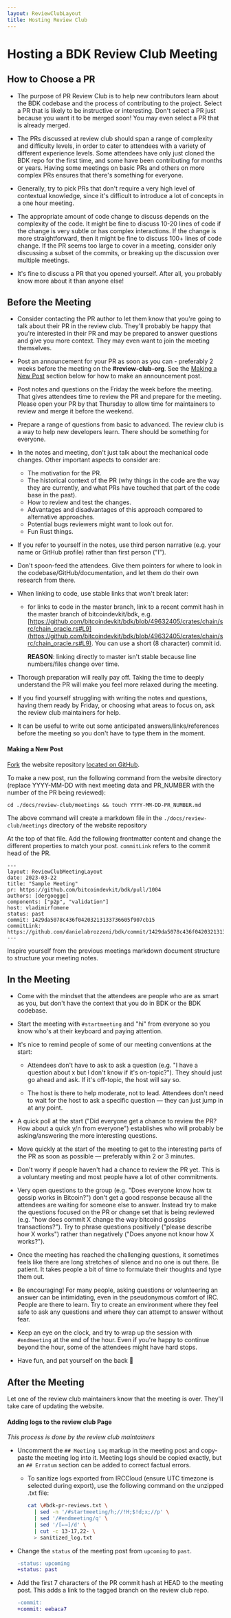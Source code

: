 ```yaml
---
layout: ReviewClubLayout
title: Hosting Review Club
---
```


# Hosting a BDK Review Club Meeting

## How to Choose a PR

- The purpose of PR Review Club is to help new contributors learn about the
  BDK codebase and the process of contributing to the project. Select a PR
  that is likely to be instructive or interesting. Don't select a PR just because
  you want it to be merged soon! You may even select a PR that is already merged.

- The PRs discussed at review club should span a range of complexity
  and difficulty levels, in order to cater to attendees with a variety of
  different experience levels. Some attendees have only just cloned the BDK repo for the first time, and some have been contributing for months or
  years. Having some meetings on basic PRs and others on more complex PRs ensures
  that there's something for everyone.

- Generally, try to pick PRs that don't require a very high level of contextual
  knowledge, since it's difficult to introduce a lot of concepts in a one hour
  meeting.

- The appropriate amount of code change to discuss depends on the complexity of
  the code. It might be fine to discuss 10-20 lines of code if the change is
  very subtle or has complex interactions. If the change is more straightforward,
  then it might be fine to discuss 100+ lines of code change. If the PR seems too
  large to cover in a meeting, consider only discussing a subset of the commits,
  or breaking up the discussion over multiple meetings.

- It's fine to discuss a PR that you opened yourself. After all, you probably
  know more about it than anyone else!

## Before the Meeting

- Consider contacting the PR author to let them know that you're going to
  talk about their PR in the review club. They'll probably be happy that you're
  interested in their PR and may be prepared to answer questions and give
  you more context. They may even want to join the meeting themselves.

- Post an announcement for your PR as soon as you can - preferably 2 weeks
  before the meeting on the **#review-club-org**.  See the [Making a New Post](#making-a-new-post) section
  below for how to make an announcement post.

- Post notes and questions on the Friday the week before the meeting.
  That gives attendees time to review the PR and prepare for the meeting. Please
  open your PR by that Thursday to allow time for maintainers to review and
  merge it before the weekend.

- Prepare a range of questions from basic to advanced. The review club is a way
  to help new developers learn. There should be something for everyone.

- In the notes and meeting, don't just talk about the mechanical code changes.
  Other important aspects to consider are:

  - The motivation for the PR.
  - The historical context of the PR (why things in the code are the way they
    are currently, and what PRs have touched that part of the code base in the past).
  - How to review and test the changes.
  - Advantages and disadvantages of this approach compared to alternative approaches.
  - Potential bugs reviewers might want to look out for.
  - Fun Rust things.

- If you refer to yourself in the notes, use third person narrative
  (e.g. your name or GitHub profile) rather than first person ("I").

- Don't spoon-feed the attendees. Give them pointers for
  where to look in the codebase/GitHub/documentation, and let them do their
  own research from there.

- When linking to code, use stable links that won't break later:

  - for links to code in the master branch, link to a recent commit hash in
    the master branch of bitcoindevkit/bdk, e.g.
    [https://github.com/bitcoindevkit/bdk/blob/49632405/crates/chain/src/chain_oracle.rs#L9](https://github.com/bitcoindevkit/bdk/blob/49632405/crates/chain/src/chain_oracle.rs#L9).
    You can use a short (8 character) commit id.

    **REASON**: linking directly to master
    isn't stable because line numbers/files change over time.

- Thorough preparation will really pay off. Taking the time to deeply
  understand the PR will make you feel more relaxed during the meeting.

- If you find yourself struggling with writing the notes and questions, having
  them ready by Friday, or choosing what areas to focus on, ask the review club
  maintainers for help.

- It can be useful to write out some anticipated answers/links/references
  before the meeting so you don't have to type them in the moment.

#### Making a New Post

[Fork](https://docs.github.com/en/pull-requests/collaborating-with-pull-requests/working-with-forks) the website repository [located on GitHub](https://github.com/bitcoindevkit/bitcoindevkit.org).

To make a new post, run the following command from the website directory (replace YYYY-MM-DD with next meeting data and PR_NUMBER with the number of the PR being reviewed):

```shell
cd ./docs/review-club/meetings && touch YYYY-MM-DD-PR_NUMBER.md
```

The above command will create a markdown file in the 
`./docs/review-club/meetings` directory of the website repository

At the top of that file. Add the following frontmatter content and 
change the different properties to match your post. `commitLink` refers to the commit head of the PR.

```
---
layout: ReviewClubMeetingLayout
date: 2023-03-22
title: "Sample Meeting"
pr: https://github.com/bitcoindevkit/bdk/pull/1004
authors: [dergoegge]
components: ["p2p", "validation"]
host: vladimirfomene
status: past
commit: 1429da5078c436f04203213133736605f907cb15
commitLink: https://github.com/danielabrozzoni/bdk/commit/1429da5078c436f04203213133736605f907cb15
---
```

Inspire yourself from the previous meetings markdown document structure to 
structure your meeting notes.

## In the Meeting

- Come with the mindset that the attendees are people who are as smart as you,
  but don't have the context that you do in BDK or
  the BDK codebase.

- Start the meeting with `#startmeeting` and "hi" from everyone so you know
  who's at their keyboard and paying attention.

- It's nice to remind people of some of our meeting conventions at the start:

  - Attendees don't have to ask to ask a question (e.g. "I have a question
    about x but I don't know if it's on-topic?"). They should just go ahead and
    ask. If it's off-topic, the host will say so.

  - The host is there to help moderate, not to lead. Attendees don't need to wait
    for the host to ask a specific question — they can just jump in at any point.

- A quick poll at the start ("Did everyone get a chance to review the PR? How
  about a quick y/n from everyone") establishes who will probably be
  asking/answering the more interesting questions.

- Move quickly at the start of the meeting to get to the interesting parts of
  the PR as soon as possible — preferably within 2 or 3 minutes.

- Don't worry if people haven't had a chance to review the PR yet. This
  is a voluntary meeting and most people have a lot of other commitments.

- Very open questions to the group (e.g. "Does everyone know how tx gossip works
  in Bitcoin?") don't get a good response because all the attendees are waiting for
  someone else to answer. Instead try to make the questions focused on the
  PR or change set that is being reviewed (e.g. "how does commit X change the
  way bitcoind gossips transactions?"). Try to phrase questions positively
  ("please describe how X works") rather than negatively ("Does anyone not know
  how X works?").

- Once the meeting has reached the challenging questions,
  it sometimes feels like there are long stretches of silence and no one
  is out there. Be patient. It takes people a bit of time to formulate their
  thoughts and type them out.

- Be encouraging! For many people, asking questions or volunteering an answer
  can be intimidating, even in the pseudonymous comfort of IRC. People are
  there to learn. Try to create an environment where they feel safe to ask any
  questions and where they can attempt to answer without fear.

- Keep an eye on the clock, and try to wrap up the session with `#endmeeting` at the end of the
  hour. Even if you're happy to continue beyond the hour, some of the attendees
  might have hard stops.

- Have fun, and pat yourself on the back 🚀

## After the Meeting

Let one of the review club maintainers know that the meeting is over. They'll
take care of updating the website.

#### Adding logs to the review club Page

_This process is done by the review club maintainers_

- Uncomment the `## Meeting Log` markup in the meeting post and copy-paste the
  meeting log into it. Meeting logs should be copied exactly, but an `##
  Erratum` section can be added to correct factual errors.

  - To sanitize logs exported from IRCCloud (ensure UTC timezone is selected
    during export), use the following command on the unzipped .txt file:
    ```sh
    cat \#bdk-pr-reviews.txt \
      | sed -n '/#startmeeting/h;//!H;$!d;x;//p' \
      | sed '/#endmeeting/q' \
      | sed '/[⇐→]/d' \
      | cut -c 13-17,22- \
      > sanitized_log.txt
    ```

- Change the `status` of the meeting post from `upcoming` to `past`.
  ```diff
  -status: upcoming
  +status: past
  ```

- Add the first 7 characters of the PR commit hash at HEAD to the meeting post.
  This adds a link to the tagged branch on the review club repo.
  ```diff
  -commit:
  +commit: eebaca7
  ```

